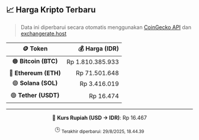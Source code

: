 

<!-- HARGA_KRIPTO -->
## 📈 Harga Kripto Terbaru

> Data ini diperbarui secara otomatis menggunakan [CoinGecko API](https://www.coingecko.com/) dan [exchangerate.host](https://exchangerate.host/)

<div align="center">

| 🪙 Token | 💰 Harga (IDR) |
|:------:|---------------:|
| 🟠 **Bitcoin (BTC)**   | Rp 1.810.385.933 |
| 🔵 **Ethereum (ETH)**  | Rp 71.501.648 |
| 🟣 **Solana (SOL)**    | Rp 3.416.019 |
| 🟢 **Tether (USDT)**   | Rp 16.474 |

---

💱 **Kurs Rupiah (USD → IDR)**: Rp 16.467

🕒 <sub>Terakhir diperbarui: 29/8/2025, 18.44.39</sub>

</div>
<!-- /HARGA_KRIPTO -->